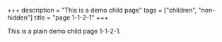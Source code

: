 +++
description = "This is a demo child page"
tags = ["children", "non-hidden"]
title = "page 1-1-2-1"
+++

This is a plain demo child page 1-1-2-1.
